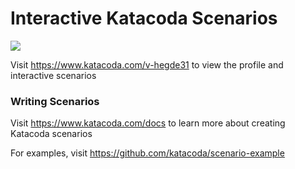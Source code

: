 # Interactive Katacoda Scenarios

[![](http://shields.katacoda.com/katacoda/v-hegde31/count.svg)](https://www.katacoda.com/v-hegde31 "Get your profile on Katacoda.com")

Visit https://www.katacoda.com/v-hegde31 to view the profile and interactive scenarios

### Writing Scenarios
Visit https://www.katacoda.com/docs to learn more about creating Katacoda scenarios

For examples, visit https://github.com/katacoda/scenario-example
